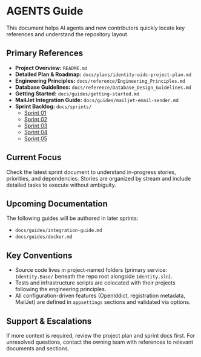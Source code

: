# AGENTS Guide

This document helps AI agents and new contributors quickly locate key references and understand the repository layout.

## Primary References
- **Project Overview:** `README.md`
- **Detailed Plan & Roadmap:** `docs/plans/identity-oidc-project-plan.md`
- **Engineering Principles:** `docs/reference/Engineering_Principles.md`
- **Database Guidelines:** `docs/reference/Database_Design_Guidelines.md`
- **Getting Started:** `docs/guides/getting-started.md`
- **MailJet Integration Guide:** `docs/guides/mailjet-email-sender.md`
- **Sprint Backlog:** `docs/sprints/`
  - [Sprint 01](docs/sprints/sprint-01.md)
  - [Sprint 02](docs/sprints/sprint-02.md)
  - [Sprint 03](docs/sprints/sprint-03.md)
  - [Sprint 04](docs/sprints/sprint-04.md)
  - [Sprint 05](docs/sprints/sprint-05.md)

## Current Focus
Check the latest sprint document to understand in-progress stories, priorities, and dependencies. Stories are organized by stream and include detailed tasks to execute without ambiguity.

## Upcoming Documentation
The following guides will be authored in later sprints:
- `docs/guides/integration-guide.md`
- `docs/guides/docker.md`

## Key Conventions
- Source code lives in project-named folders (primary service: `Identity.Base/` beneath the repo root alongside `Identity.sln`).
- Tests and infrastructure scripts are colocated with their projects following the engineering principles.
- All configuration-driven features (OpenIddict, registration metadata, MailJet) are defined in `appsettings` sections and validated via options.

## Support & Escalations
If more context is required, review the project plan and sprint docs first. For unresolved questions, contact the owning team with references to relevant documents and sections.
